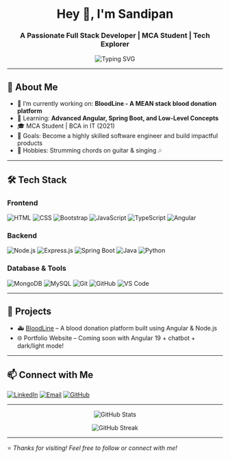 <!-- GitHub Profile README -->

<h1 align="center">Hey 👋, I'm Sandipan</h1>
<h3 align="center">A Passionate Full Stack Developer | MCA Student | Tech Explorer</h3>

<p align="center">
  <img src="https://readme-typing-svg.demolab.com?font=Fira+Code&size=22&pause=1000&center=true&vCenter=true&width=435&lines=Full+Stack+Developer;Frontend+%7C+Backend+%7C+MEAN+Stack;Love+Crafting+Clean+UIs+%26+Efficient+Code;Open+Source+Enthusiast" alt="Typing SVG" />
</p>

---

## 🚀 About Me

- 🔭 I’m currently working on: **BloodLine - A MEAN stack blood donation platform**
- 🌱 Learning: **Advanced Angular, Spring Boot, and Low-Level Concepts**
- 🎓 MCA Student | BCA in IT (2021)
- 🎯 Goals: Become a highly skilled software engineer and build impactful products
- 🎸 Hobbies: Strumming chords on guitar & singing 🎶

---

## 🛠️ Tech Stack

### Frontend
![HTML](https://img.shields.io/badge/-HTML5-E34F26?style=flat&logo=html5)
![CSS](https://img.shields.io/badge/-CSS3-1572B6?style=flat&logo=css3)
![Bootstrap](https://img.shields.io/badge/-Bootstrap-563D7C?style=flat&logo=bootstrap)
![JavaScript](https://img.shields.io/badge/-JavaScript-F7DF1E?style=flat&logo=javascript)
![TypeScript](https://img.shields.io/badge/-TypeScript-3178C6?style=flat&logo=typescript)
![Angular](https://img.shields.io/badge/-Angular-DD0031?style=flat&logo=angular)

### Backend
![Node.js](https://img.shields.io/badge/-Node.js-339933?style=flat&logo=nodedotjs)
![Express.js](https://img.shields.io/badge/-Express.js-000000?style=flat&logo=express)
![Spring Boot](https://img.shields.io/badge/-Spring%20Boot-6DB33F?style=flat&logo=springboot)
![Java](https://img.shields.io/badge/-Java-007396?style=flat&logo=java)
![Python](https://img.shields.io/badge/-Python-3776AB?style=flat&logo=python)

### Database & Tools
![MongoDB](https://img.shields.io/badge/-MongoDB-47A248?style=flat&logo=mongodb)
![MySQL](https://img.shields.io/badge/-MySQL-4479A1?style=flat&logo=mysql)
![Git](https://img.shields.io/badge/-Git-F05032?style=flat&logo=git)
![GitHub](https://img.shields.io/badge/-GitHub-181717?style=flat&logo=github)
![VS Code](https://img.shields.io/badge/-VS%20Code-007ACC?style=flat&logo=visualstudiocode)

---

## 📌 Projects

- 🚑 [BloodLine](https://github.com/SandipanKarmakar04/bloodline) – A blood donation platform built using Angular & Node.js
- 🌐 Portfolio Website – Coming soon with Angular 19 + chatbot + dark/light mode!

---

## 📫 Connect with Me

[![LinkedIn](https://img.shields.io/badge/-LinkedIn-0077B5?style=flat&logo=linkedin)](https://linkedin.com/in/sandipankarmakar)
[![Email](https://img.shields.io/badge/-Email-D14836?style=flat&logo=gmail&logoColor=white)](mailto:sandipan.sk7@gmail.com)
[![GitHub](https://img.shields.io/badge/-GitHub-181717?style=flat&logo=github)](https://github.com/SandipanKarmakar04)

---

<p align="center">
  <img src="https://github-readme-stats.vercel.app/api?username=yourusername&show_icons=true&theme=radical" alt="GitHub Stats" />
</p>
<p align="center">
  <img src="https://github-readme-streak-stats.herokuapp.com/?user=yourusername&theme=radical" alt="GitHub Streak" />
</p>

---

⭐️ *Thanks for visiting! Feel free to follow or connect with me!*
